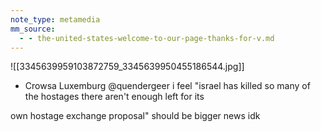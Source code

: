 ```yaml
---
note_type: metamedia
mm_source:
  - - the-united-states-welcome-to-our-page-thanks-for-v.md
---
```


![[3345639959103872759_3345639950455186544.jpg]]

- Crowsa Luxemburg
@quendergeer
i feel "israel has killed so many of the
hostages there aren't enough left for its

own hostage exchange proposal" should
be bigger news idk

